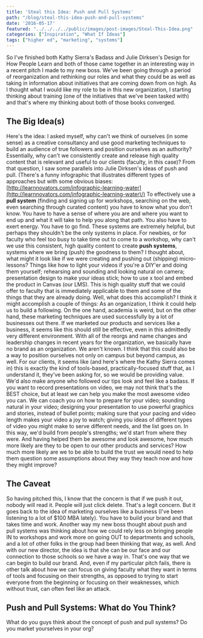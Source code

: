 ```yaml
---
title: 'Steal this Idea: Push and Pull Systems'
path: "/blog/steal-this-idea-push-and-pull-systems"
date: '2016-05-17'
featured: "../../../../public/images/post-images/Steal-This-Idea.png"
categories: ["Inspiration", "What If Ideas"]
tags: ["higher ed", "marketing", "systems"]
---
```


So I've finished both Kathy Sierra's Badass and Julie Dirksen's Design for How People Learn and both of those came together in an interesting way in a recent pitch I made to my new boss. We've been going through a period of reorganization and rethinking our roles and what they could be as well as taking in information about initiatives that are coming down from on high. As I thought what I would like my role to be in this new organization, I starting thinking about training (one of the initiatives that we've been tasked with) and that's where my thinking about both of those books converged.

## The Big Idea(s)

Here's the idea: I asked myself, why can't we think of ourselves (in some sense) as a creative consultancy and use good marketing techniques to build an audience of true followers and position ourselves as an authority? Essentially, why can't we consistently create and release high quality content that is relevant and useful to our clients (faculty, in this case)? From that question, I saw some parallels into Julie Dirksen's ideas of push and pull. (There's a funny infographic that illustrates different types of approaches but with some obvious biases: [http://learnnovators.com/infographic-learning-water](http://learnnovators.com/infographic-learning-water)/) To effectively use a **pull system** (finding and signing up for workshops, searching on the web, even searching through curated content) you have to know what you don't know. You have to have a sense of where you are and where you want to end up and what it will take to help you along that path. You also have to exert energy. You have to go find. These systems are extremely helpful, but perhaps they shouldn't be the only systems in place. For newbies, or for faculty who feel too busy to take time out to come to a workshop, why can't we use this consistent, high quality content to create **push systems**, systems where we bring (push) the goodness to them? I thought about, what might it look like if we were creating and pushing out (shipping) micro-lessons? Things like how to light your videos if you're a DIY'er and doing them yourself; rehearsing and sounding and looking natural on camera; presentation design to make your ideas stick; how to use x tool and embed the product in Canvas (our LMS). This is high quality stuff that we could offer to faculty that is immediately applicable to them and some of the things that they are already doing. Well, what does this accomplish? I think it might accomplish a couple of things: As an organization, I think it could help us to build a following. On the one hand, academia is weird, but on the other hand, these marketing techniques are used successfully by a lot of businesses out there. If we marketed our products and services like a business, it seems like this should still be effective, even in this admittedly very different environment. With all of the reorgs and name changes and leadership changes in recent years for the organization, we basically have no brand as an organization. We aren't known. I think that this could also be a way to position ourselves not only on campus but beyond campus, as well. For our clients, it seems like (and here's where the Kathy Sierra comes in) this is exactly the kind of tools-based, practically-focused stuff that, as I understand it, they've been asking for, so we would be providing value. We'd also make anyone who followed our tips look and feel like a badass. If you want to record presentations on video, we may not think that's the BEST choice, but at least we can help you make the most awesome video you can. We can coach you on how to prepare for your video; sounding natural in your video; designing your presentation to use powerful graphics and stories, instead of bullet points; making sure that your pacing and video length makes your video a joy to watch; giving you ideas of different types of video you might make to serve different needs, and the list goes on. In this way, we'd build from people's strengths; we'd start from where they were. And having helped them be awesome and look awesome, how much more likely are they to be open to our other products and services? How much more likely are we to be able to build the trust we would need to help them question some assumptions about they way they teach now and how they might improve?

## The Caveat

So having pitched this, I know that the concern is that if we push it out, nobody will read it. People will just click delete. That's a legit concern. But it goes back to the idea of marketing ourselves like a business (I've been listening to a lot of $100 MBA lately). You have to build your brand and that takes time and work. Another way my new boss thought about push and pull systems was thinking about how we could rely less on bringing people IN to workshops and work more on going OUT to departments and schools, and a lot of other folks in the group had been thinking that way, as well. And with our new director, the idea is that she can be our face and our connection to those schools so we have a way in. That's one way that we can begin to build our brand. And, even if my particular pitch fails, there is other talk about how we can focus on giving faculty what they want in terms of tools and focusing on their strengths, as opposed to trying to start everyone from the beginning or focusing on their weaknesses, which without trust, can often feel like an attack.

## Push and Pull Systems: What do You Think?

What do you guys think about the concept of push and pull systems? Do you market yourselves in your org?
